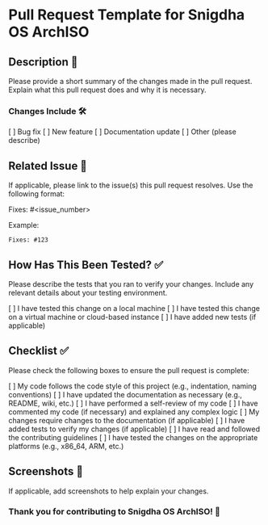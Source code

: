 # Pull Request Template for Snigdha OS ArchISO

## Description 📝

Please provide a short summary of the changes made in the pull request. Explain what this pull request does and why it is necessary.

### Changes Include 🛠️

[ ] Bug fix
[ ] New feature
[ ] Documentation update
[ ] Other (please describe)

## Related Issue 🔗

If applicable, please link to the issue(s) this pull request resolves. Use the following format:

Fixes: #<issue_number>

Example:
```
Fixes: #123
```

## How Has This Been Tested? ✅

Please describe the tests that you ran to verify your changes. Include any relevant details about your testing environment.

[ ] I have tested this change on a local machine
[ ] I have tested this change on a virtual machine or cloud-based instance
[ ] I have added new tests (if applicable)

## Checklist ✅

Please check the following boxes to ensure the pull request is complete:

[ ] My code follows the code style of this project (e.g., indentation, naming conventions)
[ ] I have updated the documentation as necessary (e.g., README, wiki, etc.)
[ ] I have performed a self-review of my code
[ ] I have commented my code (if necessary) and explained any complex logic
[ ] My changes require changes to the documentation (if applicable)
[ ] I have added tests to verify my changes (if applicable)
[ ] I have read and followed the contributing guidelines
[ ] I have tested the changes on the appropriate platforms (e.g., x86_64, ARM, etc.)

## Screenshots 📸

If applicable, add screenshots to help explain your changes.

### Thank you for contributing to Snigdha OS ArchISO! 🎉
